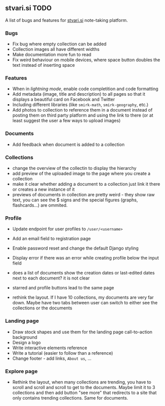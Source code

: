 ## stvari.si TODO

A list of bugs and features for [stvari.si](http://stvari.si) note-taking platform.

### Bugs
- Fix bug where empty collection can be added
- Collection images all have different widths
- Make documentation more fun to read
- Fix weird behaviour on mobile devices, where space button doubles the text instead of inserting space

### Features
- When in *lightning mode*, enable code completition and code formatting
- Add metadata (image, title and description) to all pages so that it displays a beautiful card on Facebook and Twitter
- Including different libraries (like `smirk-math`, `smirk-geography`, etc.)
- Add photos to collection to reference them in a document instead of posting them on third party platform and using the link to there (or at least suggest the user a few ways to upload images)

### Documents
- Add feedback when document is added to a collection

### Collections
- change the overview of the collectin to display the hierarchy
- add preview of the uploaded image to the page where you create a collection
- make it clear whether adding a document to a collection just link it there or creates a new instance of it
- previews of documents in collection are pretty weird - they show raw text, you can see the \$ signs and the special figures (graphs, flashcards...) are ommited.

### Profile
- Update endpoint for user profiles to `/user/<username>`
- Add an email field to registration page
- Enable password reset and change the default Django styling
- Display error if there was an error while creating profile below the input field

- does a list of documents show the creation dates or last-edited dates next to each document? it is not clear
- starred and profile buttons lead to the same page
- rethink the layout. If I have 10 collections, my documents are very far down. Maybe have two tabs between user can switch to either see the collections or the documents

### Landing page
- Draw stock shapes and use them for the landing page call-to-action background
- Design a logo
- Write interactive elements reference
- Write a tutorial (easier to follow than a reference)
- Change footer - add links, `About us`, ...

### Explore page
- Rethink the layout, when many collections are trending, you have to scroll and scroll and scroll to get to the documents. Maybe limit it to 3 collections and then add button "see more" that redirects to a site that only contains trending collections. Same for documents.